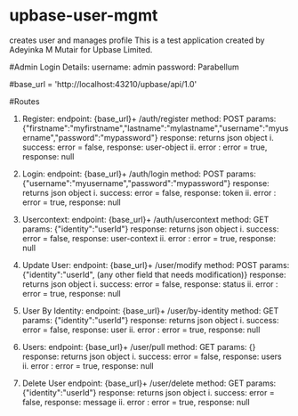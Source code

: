 # upbase-user-mgmt
creates user and manages profile 
This is a test application created by Adeyinka M Mutair for Upbase Limited.

#Admin Login Details:
username: admin
password: Parabellum

#base_url = 'http://localhost:43210/upbase/api/1.0'

#Routes

1. Register:
    endpoint: {base_url}+ /auth/register
    method: POST
    params: {"firstname":"myfirstname","lastname":"mylastname","username":"myusername","password":"mypassword"}
    response: returns json object
        i. success: error = false, response: user-object
        ii. error : error = true, response: null

2. Login:
    endpoint: {base_url}+ /auth/login
    method: POST
    params: {"username":"myusername","password":"mypassword"}
    response: returns json object
        i. success: error = false, response: token
        ii. error : error = true, response: null

3. Usercontext:
    endpoint: {base_url}+ /auth/usercontext
    method: GET
    params: {"identity":"userId"}
    response: returns json object
        i. success: error = false, response: user-context
        ii. error : error = true, response: null

4. Update User:
    endpoint: {base_url}+ /user/modify
    method: POST
    params: {"identity":"userId", (any other field that needs modification)} 
    response: returns json object
        i. success: error = false, response: status
        ii. error : error = true, response: null

5. User By Identity:
    endpoint: {base_url}+ /user/by-identity
    method: GET
    params: {"identity":"userId"}
    response: returns json object
        i. success: error = false, response: user
        ii. error : error = true, response: null

6. Users: 
    endpoint: {base_url}+ /user/pull
    method: GET
    params: {}
    response: returns json object
        i. success: error = false, response: users
        ii. error : error = true, response: null

7. Delete User
    endpoint: {base_url}+ /user/delete
    method: GET
    params: {"identity":"userId"}
    response: returns json object
        i. success: error = false, response: message
        ii. error : error = true, response: null